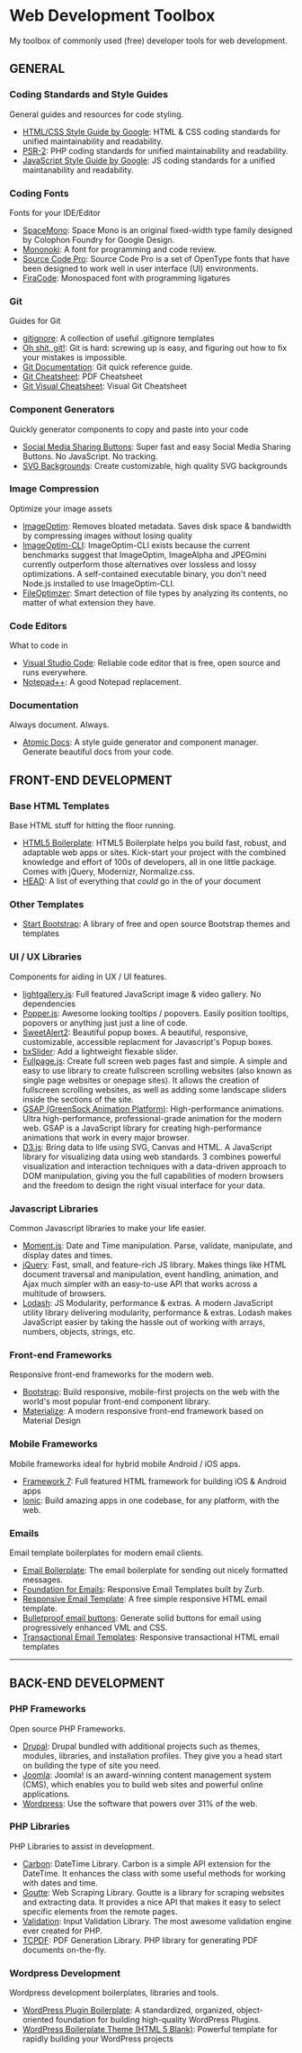 # Web Development Toolbox
My toolbox of commonly used (free) developer tools for web development.

## GENERAL

### Coding Standards and Style Guides

General guides and resources for code styling.

+ [HTML/CSS Style Guide by Google](https://google.github.io/styleguide/htmlcssguide.html): HTML & CSS coding standards for unified maintainability and readability.
+ [PSR-2](https://www.php-fig.org/psr/psr-2/): PHP coding standards for unified maintainability and readability.
+ [JavaScript Style Guide by Google](https://google.github.io/styleguide/jsguide.html): JS coding standards for a unified maintanability and readability.

### Coding Fonts

Fonts for your IDE/Editor

+ [SpaceMono](https://fonts.google.com/specimen/Space%20Mono): Space Mono is an original fixed-width type family designed by Colophon Foundry for Google Design.
+ [Mononoki](http://madmalik.github.io/mononoki/): A font for programming and code review.
+ [Source Code Pro](https://github.com/adobe-fonts/source-code-pro): Source Code Pro is a set of OpenType fonts that have been designed to work well in user interface (UI) environments.
+ [FiraCode](https://github.com/tonsky/FiraCode): Monospaced font with programming ligatures

### Git

Guides for Git

+ [gitignore](https://github.com/github/gitignore): A collection of useful .gitignore templates
+ [Oh shit, git!](https://ohshitgit.com/): Git is hard: screwing up is easy, and figuring out how to fix your mistakes is impossible. 
+ [Git Documentation](https://git-scm.com/docs): Git quick reference guide.
+ [Git Cheatsheet](https://services.github.com/on-demand/downloads/github-git-cheat-sheet.pdf): PDF Cheatsheet
+ [Git Visual Cheatsheet](http://ndpsoftware.com/git-cheatsheet.html#loc=index;): Visual Git Cheatsheet

### Component Generators

Quickly generator components to copy and paste into your code

+ [Social Media Sharing Buttons](http://sharingbuttons.io/): Super fast and easy Social Media Sharing Buttons. No JavaScript. No tracking.
+ [SVG Backgrounds](https://www.svgbackgrounds.com/#slanted-gradient): Create customizable, high quality SVG backgrounds

### Image Compression

Optimize your image assets

+ [ImageOptim](https://imageoptim.com/versions.html): Removes bloated metadata. Saves disk space & bandwidth by compressing images without losing quality
+ [ImageOptim-CLI](https://github.com/JamieMason/ImageOptim-CLI):  ImageOptim-CLI exists because the current benchmarks suggest that ImageOptim, ImageAlpha and JPEGmini currently outperform those alternatives over lossless and lossy optimizations. A self-contained executable binary, you don't need Node.js installed to use ImageOptim-CLI.
+ [FileOptimzer](https://sourceforge.net/projects/nikkhokkho/files/FileOptimizer/): Smart detection of file types by analyzing its contents, no matter of what extension they have.

### Code Editors

What to code in

+ [Visual Studio Code](https://code.visualstudio.com/): Reliable code editor that is free, open source and runs everywhere.
+ [Notepad++](https://notepad-plus-plus.org/): A good Notepad replacement.

### Documentation

Always document. Always.

+ [Atomic Docs](http://atomicdocs.io/): A style guide generator and component manager. Generate beautiful docs from your code.

## FRONT-END DEVELOPMENT

### Base HTML Templates

Base HTML stuff for hitting the floor running.

+ [HTML5 Boilerplate](https://html5boilerplate.com): HTML5 Boilerplate helps you build fast, robust, and adaptable web apps or sites. Kick-start your project with the combined knowledge and effort of 100s of developers, all in one little package. Comes with jQuery, Modernizr, Normalize.css. 
+ [HEAD](https://github.com/joshbuchea/HEAD): A list of everything that *could* go in the <head> of your document
       
### Other Templates
+ [Start Bootstrap](https://github.com/BlackrockDigital/startbootstrap): A library of free and open source Bootstrap themes and templates 

### UI / UX Libraries

Components for aiding in UX / UI features.

+ [lightgallery.js](https://github.com/sachinchoolur/lightgallery.js/): Full featured JavaScript image & video gallery. No dependencies
+ [Popper.js](https://popper.js.org): Awesome looking tooltips / popovers. Easily position tooltips, popovers or anything just just a line of code.
+ [SweetAlert2](https://sweetalert2.github.io): Beautiful popup boxes. A beautiful, responsive, customizable, accessible replacment for Javascript's Popup boxes.
+ [bxSlider](https://github.com/stevenwanderski/bxslider-4): Add a lightweight flexable slider.
+ [Fullpage.js](https://github.com/alvarotrigo/fullpage.js): Create full screen web pages fast and simple. A simple and easy to use library to create fullscreen scrolling websites (also known as single page websites or onepage sites). It allows the creation of fullscreen scrolling websites, as well as adding some landscape sliders inside the sections of the site.
+ [GSAP (GreenSock Animation Platform)](https://github.com/greensock/GreenSock-JS/): High-performance animations. Ultra high-performance, professional-grade animation for the modern web. GSAP is a JavaScript library for creating high-performance animations that work in every major browser.
+ [D3.js](https://github.com/d3/d3): Bring data to life using SVG, Canvas and HTML. A JavaScript library for visualizing data using web standards. 3 combines powerful visualization and interaction techniques with a data-driven approach to DOM manipulation, giving you the full capabilities of modern browsers and the freedom to design the right visual interface for your data.

### Javascript Libraries

Common Javascript libraries to make your life easier.

+ [Moment.js](https://momentjs.com/):  Date and Time manipulation. Parse, validate, manipulate, and display dates and times.
+ [jQuery](https://jquery.com/download/): Fast, small, and feature-rich JS library. Makes things like HTML document traversal and manipulation, event handling, animation, and Ajax much simpler with an easy-to-use API that works across a multitude of browsers.
+ [Lodash](https://lodash.com/):  JS Modularity, performance & extras. A modern JavaScript utility library delivering modularity, performance & extras. Lodash makes JavaScript easier by taking the hassle out of working with arrays, numbers, objects, strings, etc.

### Front-end Frameworks

Responsive front-end frameworks for the modern web.

+ [Bootstrap](https://getbootstrap.com): Build responsive, mobile-first projects on the web with the world's most popular front-end component library.
+ [Materialize](https://materializecss.com): A modern responsive front-end framework based on Material Design

### Mobile Frameworks

Mobile frameworks ideal for hybrid mobile Android / iOS apps.

+ [Framework 7](https://framework7.io): Full featured HTML framework for building iOS & Android apps
+ [Ionic](https://ionicframework.com): Build amazing apps in one codebase, for any platform, with the web.
       
### Emails

Email template boilerplates for modern email clients.

+ [Email Boilerplate](https://github.com/seanpowell/Email-Boilerplate): The email boilerplate for sending out nicely formatted messages.
+ [Foundation for Emails](https://foundation.zurb.com/emails/email-templates.html): Responsive Email Templates built by Zurb.
+ [Responsive Email Template](https://github.com/leemunroe/responsive-html-email-template): A free simple responsive HTML email template.
+ [Bulletproof email buttons](https://buttons.cm/): Generate solid buttons for email using progressively enhanced VML and CSS.
+ [Transactional Email Templates](https://github.com/mailgun/transactional-email-templates): Responsive transactional HTML email templates

---

## BACK-END DEVELOPMENT

###  PHP Frameworks

Open source PHP Frameworks.

+ [Drupal](https://www.drupal.org/download): Drupal bundled with additional projects such as themes, modules, libraries, and installation profiles. They give you a head start on building the type of site you need.
+ [Joomla](https://downloads.joomla.org): Joomla! is an award-winning content management system (CMS), which enables you to build web sites and powerful online applications.
+ [Wordpress](https://wordpress.org/download): Use the software that powers over 31% of the web.

### PHP Libraries

PHP Libraries to assist in development.

+ [Carbon](https://github.com/briannesbitt/Carbon): DateTime Library. Carbon is a simple API extension for the DateTime. It enhances the class with some useful methods for working with dates and time.
+ [Goutte](https://github.com/FriendsOfPHP/Goutte): Web Scraping Library. Goutte is a library for scraping websites and extracting data. It provides a nice API that makes it easy to select specific elements from the remote pages.       
+ [Validation](https://github.com/Respect/Validation): Input Validation Library. The most awesome validation engine ever created for PHP.
+ [TCPDF](https://github.com/tecnickcom/tcpdf): PDF Generation Library. PHP library for generating PDF documents on-the-fly.

### Wordpress Development

Wordpress development boilerplates, libraries and tools.

+ [WordPress Plugin Boilerplate](https://github.com/DevinVinson/WordPress-Plugin-Boilerplate): A standardized, organized, object-oriented foundation for building high-quality WordPress Plugins.
+ [WordPress Boilerplate Theme (HTML 5 Blank)](https://github.com/html5blank/html5blank): Powerful template for rapidly building your WordPress projects
